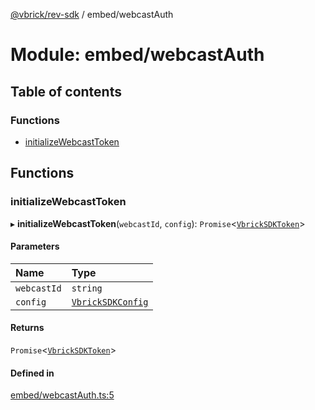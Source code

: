 [@vbrick/rev-sdk](../README.md) / embed/webcastAuth

# Module: embed/webcastAuth

## Table of contents

### Functions

- [initializeWebcastToken](embed_webcastAuth.md#initializewebcasttoken)

## Functions

### initializeWebcastToken

▸ **initializeWebcastToken**(`webcastId`, `config`): `Promise`<[`VbrickSDKToken`](../interfaces/VbrickSDK.VbrickSDKToken.md)\>

#### Parameters

| Name | Type |
| :------ | :------ |
| `webcastId` | `string` |
| `config` | [`VbrickSDKConfig`](../interfaces/VbrickSDK.VbrickSDKConfig.md) |

#### Returns

`Promise`<[`VbrickSDKToken`](../interfaces/VbrickSDK.VbrickSDKToken.md)\>

#### Defined in

[embed/webcastAuth.ts:5](https://github.com/vbrick/rev-sdk-js/blob/c8dd2aa/src/embed/webcastAuth.ts#L5)
